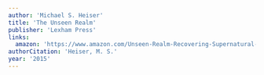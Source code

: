 ```yaml
---
author: 'Michael S. Heiser'
title: 'The Unseen Realm'
publisher: 'Lexham Press'
links:
  amazon: 'https://www.amazon.com/Unseen-Realm-Recovering-Supernatural-Worldview/dp/1577995562'
authorCitation: 'Heiser, M. S.'
year: '2015'
---
```

